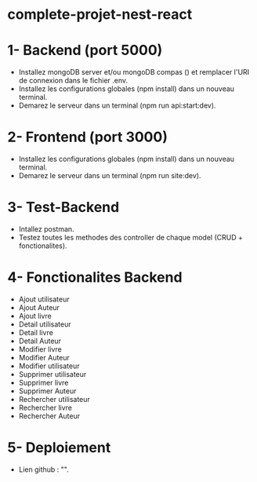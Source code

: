 # complete-projet-nest-react

# 1- Backend (port 5000)
- Installez mongoDB server et/ou mongoDB compas () et remplacer l'URI de connexion dans le fichier .env.
- Installez les configurations globales (npm install) dans un nouveau terminal.
- Demarez le serveur dans un terminal (npm run api:start:dev).

# 2- Frontend (port 3000)
- Installez les configurations globales (npm install) dans un nouveau terminal.
- Demarez le serveur dans un terminal (npm run site:dev).

# 3- Test-Backend 
- Intallez postman.
- Testez toutes les methodes des controller de chaque model (CRUD + fonctionalites).

# 4- Fonctionalites Backend
- Ajout utilisateur
- Ajout Auteur
- Ajout livre
- Detail utilisateur
- Detail livre
- Detail Auteur
- Modifier livre
- Modifier Auteur
- Modifier utilisateur
- Supprimer utilisateur
- Supprimer livre
- Supprimer Auteur
- Rechercher utilisateur
- Rechercher livre
- Rechercher Auteur

# 5- Deploiement
- Lien github : "".



